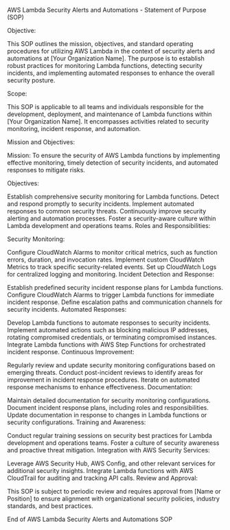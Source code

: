 AWS Lambda Security Alerts and Automations - Statement of Purpose (SOP)

Objective:

This SOP outlines the mission, objectives, and standard operating procedures for utilizing AWS Lambda in the context of security alerts and automations at [Your Organization Name]. The purpose is to establish robust practices for monitoring Lambda functions, detecting security incidents, and implementing automated responses to enhance the overall security posture.

Scope:

This SOP is applicable to all teams and individuals responsible for the development, deployment, and maintenance of Lambda functions within [Your Organization Name]. It encompasses activities related to security monitoring, incident response, and automation.

Mission and Objectives:

Mission:
To ensure the security of AWS Lambda functions by implementing effective monitoring, timely detection of security incidents, and automated responses to mitigate risks.

Objectives:

Establish comprehensive security monitoring for Lambda functions.
Detect and respond promptly to security incidents.
Implement automated responses to common security threats.
Continuously improve security alerting and automation processes.
Foster a security-aware culture within Lambda development and operations teams.
Roles and Responsibilities:

Security Monitoring:

Configure CloudWatch Alarms to monitor critical metrics, such as function errors, duration, and invocation rates.
Implement custom CloudWatch Metrics to track specific security-related events.
Set up CloudWatch Logs for centralized logging and monitoring.
Incident Detection and Response:

Establish predefined security incident response plans for Lambda functions.
Configure CloudWatch Alarms to trigger Lambda functions for immediate incident response.
Define escalation paths and communication channels for security incidents.
Automated Responses:

Develop Lambda functions to automate responses to security incidents.
Implement automated actions such as blocking malicious IP addresses, rotating compromised credentials, or terminating compromised instances.
Integrate Lambda functions with AWS Step Functions for orchestrated incident response.
Continuous Improvement:

Regularly review and update security monitoring configurations based on emerging threats.
Conduct post-incident reviews to identify areas for improvement in incident response procedures.
Iterate on automated response mechanisms to enhance effectiveness.
Documentation:

Maintain detailed documentation for security monitoring configurations.
Document incident response plans, including roles and responsibilities.
Update documentation in response to changes in Lambda functions or security configurations.
Training and Awareness:

Conduct regular training sessions on security best practices for Lambda development and operations teams.
Foster a culture of security awareness and proactive threat mitigation.
Integration with AWS Security Services:

Leverage AWS Security Hub, AWS Config, and other relevant services for additional security insights.
Integrate Lambda functions with AWS CloudTrail for auditing and tracking API calls.
Review and Approval:

This SOP is subject to periodic review and requires approval from [Name or Position] to ensure alignment with organizational security policies, industry standards, and best practices.

End of AWS Lambda Security Alerts and Automations SOP